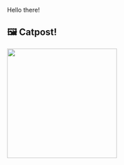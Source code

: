 Hello there!



## 🖼️ Catpost!

<sub>
    <img src="https://cdn2.thecatapi.com/images/edn.jpg" height="256">
</sub>

